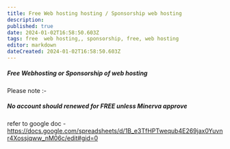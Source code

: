 ```yaml
---
title: Free Web hosting hosting / Sponsorship web hosting
description: 
published: true
date: 2024-01-02T16:58:50.603Z
tags: free  web hosting,, sponsorship, free, web hosting
editor: markdown
dateCreated: 2024-01-02T16:58:50.603Z
---
```


##### Free  Webhosting or Sponsorship of web hosting

Please note :- 
##### No account should renewed for FREE unless Minerva approve

refer to google doc - https://docs.google.com/spreadsheets/d/1B_e3TfHPTwequb4E269jax0Yuvnr4Xossjqww_nM06c/edit#gid=0